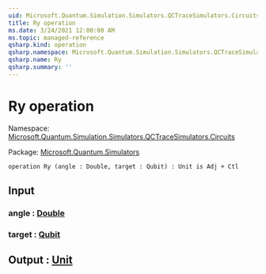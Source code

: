 ```yaml
---
uid: Microsoft.Quantum.Simulation.Simulators.QCTraceSimulators.Circuits.Ry
title: Ry operation
ms.date: 3/24/2021 12:00:00 AM
ms.topic: managed-reference
qsharp.kind: operation
qsharp.namespace: Microsoft.Quantum.Simulation.Simulators.QCTraceSimulators.Circuits
qsharp.name: Ry
qsharp.summary: ''
---
```


# Ry operation

Namespace: [Microsoft.Quantum.Simulation.Simulators.QCTraceSimulators.Circuits](xref:Microsoft.Quantum.Simulation.Simulators.QCTraceSimulators.Circuits)

Package: [Microsoft.Quantum.Simulators](https://nuget.org/packages/Microsoft.Quantum.Simulators)




```qsharp
operation Ry (angle : Double, target : Qubit) : Unit is Adj + Ctl
```


## Input

### angle : [Double](xref:microsoft.quantum.lang-ref.double)




### target : [Qubit](xref:microsoft.quantum.lang-ref.qubit)





## Output : [Unit](xref:microsoft.quantum.lang-ref.unit)

